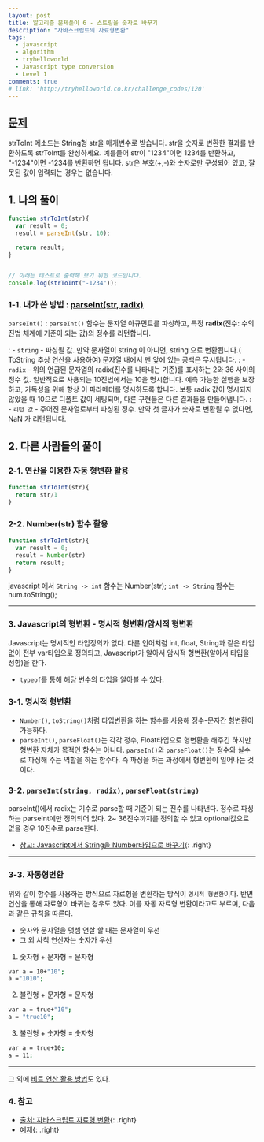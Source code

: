 ```yaml
---
layout: post
title: 알고리즘 문제풀이 6 - 스트링을 숫자로 바꾸기
description: "자바스크립트의 자료형변환"
tags:
  - javascript
  - algorithm
  - tryhelloworld
  - Javascript type conversion
  - Level 1
comments: true
# link: 'http://tryhelloworld.co.kr/challenge_codes/120'
---
```


## [문제](http://tryhelloworld.co.kr/challenge_codes/110)

strToInt 메소드는 String형 str을 매개변수로 받습니다.
str을 숫자로 변환한 결과를 반환하도록 strToInt를 완성하세요.
예를들어 str이 "1234"이면 1234를 반환하고, "-1234"이면 -1234를 반환하면 됩니다.
str은 부호(+,-)와 숫자로만 구성되어 있고, 잘못된 값이 입력되는 경우는 없습니다.

## 1. 나의 풀이

```javascript
function strToInt(str){
  var result = 0;
  result = parseInt(str, 10);

  return result;
}


// 아래는 테스트로 출력해 보기 위한 코드입니다.
console.log(strToInt("-1234"));
```

### 1-1. 내가 쓴 방법 : [parseInt(str, radix)](https://developer.mozilla.org/ko/docs/Web/JavaScript/Reference/Global_Objects/parseInt)

`parseInt()`
: `parseInt()` 함수는 문자열 아규먼트를 파싱하고, 특정 **radix**(진수: 수의 진법 체계에 기준이 되는 값)의 정수를 리턴합니다.

: - `string` - 파싱될 값. 만약 문자열이 string 이 아니면, string 으로 변환됩니다.( ToString 추상 연산을 사용하여) 문자열 내에서 맨 앞에 있는 공백은 무시됩니다.
: - `radix` - 위의 언급된 문자열의 radix(진수를 나타내는 기준)를 표시하는 2와 36 사이의 정수 값. 일반적으로 사용되는 10진법에서는 10을 명시합니다. 예측 가능한 실행을 보장하고, 가독성을 위해 항상 이 파라메터를 명시하도록 합니다. 보통 radix 값이 명시되지 않았을 때 10으로 디폴트 값이 세팅되며, 다른 구현들은 다른 결과들을 만들어냅니다. 
: - `리턴 값` - 주어진 문자열로부터 파싱된 정수. 만약 첫 글자가 숫자로 변환될 수 없다면, NaN 가 리턴됩니다.

## 2. 다른 사람들의 풀이

### 2-1. 연산을 이용한 자동 형변환 활용

```javascript
function strToInt(str){
  return str/1
}
```

### 2-2. Number(str) 함수 활용

```javascript
function strToInt(str){
  var result = 0;
  result = Number(str)
  return result;
}
```

javascript 에서 `String -> int` 함수는 Number(str);
`int -> String` 함수는 num.toString();

---

### 3. Javascript의 형변환 - 명시적 형변환/암시적 형변환

Javascript는 명시적인 타입정의가 없다. 다른 언어처럼 int, float, String과 같은 타입 없이 전부 var타입으로 정의되고, Javascript가 알아서 암시적 형변환(알아서 타입을 정함)을 한다.

* `typeof`를 통해 해당 변수의 타입을 알아볼 수 있다.

### 3-1. 명시적 형변환

* `Number()`, `toString()`처럼 타입변환을 하는 함수를 사용해 정수-문자간 형변환이 가능하다.
* `parseInt()`, `parseFloat()`는 각각 정수, Float타입으로 형변환을 해주긴 하지만 형변환 자체가 목적인 함수는 아니다. `parseIn()`와 `parseFloat()`는 정수와 실수로 파싱해 주는 역할을 하는 함수다. 즉 파싱을 하는 과정에서 형변환이 일어나는 것이다.

### 3-2. `parseInt(string, radix)`, `parseFloat(string)`

parseInt()에서 radix는 기수로 parse할 때 기준이 되는 진수를 나타낸다. 정수로 파싱하는 parseInt에만 정의되어 있다. 2~ 36진수까지를 정의할 수 있고 optional값으로 없을 경우 10진수로 parse한다.

* [참고: Javascript에서 String을 Number타입으로 바꾸기](https://blog.outsider.ne.kr/361){: .right}

---

### 3-3. 자동형변환

위와 같이 함수를 사용하는 방식으로 자료형을 변환하는 방식이 `명시적 형변환`이다.
반면 연산을 통해 자료형이 바뀌는 경우도 있다. 이를 자동 자료형 변환이라고도 부르며, 다음과 같은 규칙을 따른다.

* 숫자와 문자열을 덧셈 연살 할 때는 문자열이 우선
* 그 외 사칙 연산자는 숫자가 우선

1. 숫자형 + 문자형 = 문자형
```bash
var a = 10+"10";
a ="1010";
```

2. 불린형 + 문자형 = 문자형
```bash
var a = true+"10";
a = "true10";
```
3. 불린형 + 숫자형 = 숫자형
```bash
var a = true+10;
a = 11;
```
---

그 외에 [비트 연산 활용 방법](http://programmingsummaries.tistory.com/355)도 있다.

### 4. 참고

* [출처: 자바스크립트 자료형 변환](http://gangzzang.tistory.com/entry/자바스크립트JavaScript-자료형-변환){: .right}
* [예제](http://blueice0414.tistory.com/46){: .right}


